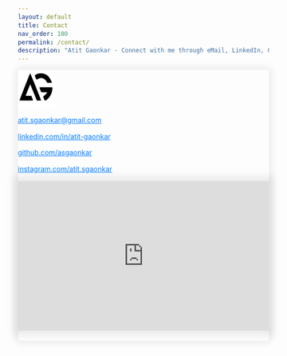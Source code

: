 ```yaml
---
layout: default
title: Contact
nav_order: 100
permalink: /contact/
description: "Atit Gaonkar - Connect with me through eMail, LinkedIn, Github or Instagram"
---
```


<div class="bootstrap-iso">
    <div class="card" style="box-shadow:  0px 0px 15px 5px rgba(0, 0, 0, 0.075) !important; border-radius: 5px;">
        <div class="card-header text-center">
            <img src="../assets/images/logo.svg" class="img-fluid z-depth-1 logo" alt="Logo - Atit Gaonkar" height='75px' width='75px'>
        </div>
        <div class="card-body">
            <div class="row">                
                <div class="col-xl-6 col-lg-6 col-md-6 col-sm-6 my-auto">                                    
                    <p class='fs-4 ml-2 mb-2'><a href="mailto:atit.sgaonkar@gmail.com" class="fas fa-envelope fs-7 mr-2" style='vertical-align: middle;' target="_blank"></a><a target="_blank" style='color:#007bff' href="mailto:atit.sgaonkar@gmail.com">atit.sgaonkar@gmail.com</a></p>                    
                    <p class='fs-4 ml-2 mb-2'><a href="https://www.linkedin.com/in/atit-gaonkar/" class="fab fa-linkedin fs-7 mr-2" style='vertical-align: middle;' target="_blank"></a><a target="_blank" style='color:#007bff' href="https://www.linkedin.com/in/atit-gaonkar/">linkedin.com/in/atit-gaonkar</a></p>
                    <p class='fs-4 ml-2 mb-2'><a href="https://github.com/asgaonkar" class="fab fa-github fs-7 mr-2" style='vertical-align: middle;' target="_blank"></a><a target="_blank" style='color:#007bff' href="https://github.com/asgaonkar">github.com/asgaonkar</a></p>
                    <p class='fs-4 ml-2 mb-2'><a href="https://www.instagram.com/atit.sgaonkar/" class="fab fa-instagram fs-7 mr-2" style='vertical-align: middle;' target="_blank"></a><a target="_blank" style='color:#007bff' href="https://www.instagram.com/atit.sgaonkar/">instagram.com/atit.sgaonkar</a></p>
                </div>
                <div class="col-xl-6 col-lg-6 col-md-6 col-sm-6 mt-8 my-auto" style="padding-bottom: 20px">
                    <!-- <img src="../assets/images/atit-gaonkar.jpg" class="ml-5 img-fluid z-depth-1 rounded-circle shadow atit-intro" alt="Atit Gaonkar" style="box-shadow: 0 5px 10px 0 rgba(0,0,0,0.16),0 8px 15px 0 rgba(0,0,0,0.12) !important;" width='75%'> -->
                    <div class='row map mb-0 ml-2 mr-2 mt-2 mb-2'>      
                        <iframe style='display: block; box-shadow:  0px 0px 15px 10px rgba(0, 0, 0, 0.075) !important;' src="https://maps.google.com/maps?q=Tempe+85281&t=&z=11&ie=UTF8&iwloc=&output=embed" frameborder="0" width='100%' height='300px' allowfullscreen></iframe>
                    </div>
                </div>
            </div>
        </div>
        <div class="card-footer text-center" style='display: none'>
            <a href="javascript:void(0)" onclick='show_location()' class="btn btn-blue mb-2 mr-2 mt-0 location" style="color:white;" title="View Location">Hide Location</a>
        </div>
    </div>
</div>

<script src="https://kit.fontawesome.com/a773360a89.js" crossorigin="anonymous"></script>
<script src="https://code.jquery.com/jquery-3.4.1.slim.min.js" integrity="sha384-J6qa4849blE2+poT4WnyKhv5vZF5SrPo0iEjwBvKU7imGFAV0wwj1yYfoRSJoZ+n" crossorigin="anonymous"></script>
<script src="https://cdn.jsdelivr.net/npm/popper.js@1.16.0/dist/umd/popper.min.js" integrity="sha384-Q6E9RHvbIyZFJoft+2mJbHaEWldlvI9IOYy5n3zV9zzTtmI3UksdQRVvoxMfooAo" crossorigin="anonymous"></script>
<script src="https://stackpath.bootstrapcdn.com/bootstrap/4.4.1/js/bootstrap.min.js" integrity="sha384-wfSDF2E50Y2D1uUdj0O3uMBJnjuUD4Ih7YwaYd1iqfktj0Uod8GCExl3Og8ifwB6" crossorigin="anonymous"></script>
<script>
    function show_location()
    {
        var current = document.getElementsByClassName('location')[0].innerHTML;
        if (current=='Show Location')
        {
            document.getElementsByClassName('map')[0].style.display = "block";
            document.getElementsByClassName('location')[0].innerHTML = "Hide Location";
        }
        else
        {
            document.getElementsByClassName('map')[0].style.display = "none";
            document.getElementsByClassName('location')[0].innerHTML = "Show Location";
        }
    }
    $(window).on('load', function() {
        $(window).scrollTop(0);
        $('.main-content-wrap').scrollTop(0);
    });
</script>